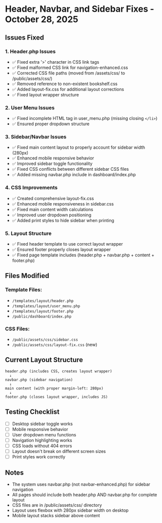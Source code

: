 # Header, Navbar, and Sidebar Fixes - October 28, 2025

## Issues Fixed

### 1. Header.php Issues
- ✅ Fixed extra '>' character in CSS link tags  
- ✅ Fixed malformed CSS link for navigation-enhanced.css
- ✅ Corrected CSS file paths (moved from /assets/css/ to /public/assets/css/)
- ✅ Removed reference to non-existent bookshelf.css
- ✅ Added layout-fix.css for additional layout corrections
- ✅ Fixed layout wrapper structure

### 2. User Menu Issues  
- ✅ Fixed incomplete HTML tag in user_menu.php (missing closing `</li>`)
- ✅ Ensured proper dropdown structure

### 3. Sidebar/Navbar Issues
- ✅ Fixed main content layout to properly account for sidebar width (280px)
- ✅ Enhanced mobile responsive behavior
- ✅ Improved sidebar toggle functionality
- ✅ Fixed CSS conflicts between different sidebar CSS files
- ✅ Added missing navbar.php include in dashboard/index.php

### 4. CSS Improvements
- ✅ Created comprehensive layout-fix.css 
- ✅ Enhanced mobile responsiveness in sidebar.css
- ✅ Fixed main content width calculations
- ✅ Improved user dropdown positioning
- ✅ Added print styles to hide sidebar when printing

### 5. Layout Structure
- ✅ Fixed header template to use correct layout wrapper
- ✅ Ensured footer properly closes layout wrapper  
- ✅ Fixed page template includes (header.php + navbar.php + content + footer.php)

## Files Modified

### Template Files:
- `/templates/layout/header.php`
- `/templates/layout/user_menu.php` 
- `/templates/layout/footer.php`
- `/public/dashboard/index.php`

### CSS Files:
- `/public/assets/css/sidebar.css`
- `/public/assets/css/layout-fix.css` (new)

## Current Layout Structure

```
header.php (includes CSS, creates layout wrapper)
  ↓
navbar.php (sidebar navigation)  
  ↓
main content (with proper margin-left: 280px)
  ↓
footer.php (closes layout wrapper, includes JS)
```

## Testing Checklist

- [ ] Desktop sidebar toggle works
- [ ] Mobile responsive behavior  
- [ ] User dropdown menu functions
- [ ] Navigation highlighting works
- [ ] CSS loads without 404 errors
- [ ] Layout doesn't break on different screen sizes
- [ ] Print styles work correctly

## Notes

- The system uses navbar.php (not navbar-enhanced.php) for sidebar navigation
- All pages should include both header.php AND navbar.php for complete layout
- CSS files are in /public/assets/css/ directory
- Layout uses flexbox with 280px sidebar width on desktop
- Mobile layout stacks sidebar above content